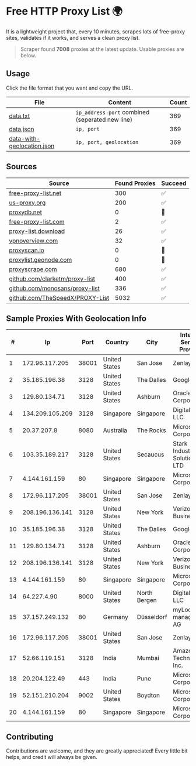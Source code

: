 
# Free HTTP Proxy List 🌍

It is a lightweight project that, every 10 minutes, scrapes lots of free-proxy sites, validates if it works, and serves a clean proxy list.


> Scraper found **7008** proxies at the latest update. Usable proxies are below.

## Usage

Click the file format that you want and copy the URL.


|File|Content|Count|
|----|-------|-----|
|[data.txt](https://raw.githubusercontent.com/themiralay/Proxy-List-World/master/data.txt)|`ip_address:port` combined (seperated new line)|369|
|[data.json](https://raw.githubusercontent.com/themiralay/Proxy-List-World/master/data.json)|`ip, port`|369|
|[data-with-geolocation.json](https://raw.githubusercontent.com/themiralay/Proxy-List-World/master/data-with-geolocation.json)|`ip, port, geolocation`|369|

## Sources

|Source|Found Proxies|Succeed|
|------|-------------|-------|
|[free-proxy-list.net](https://free-proxy-list.net)|300|✅|
|[us-proxy.org](https://www.us-proxy.org)|200|✅|
|[proxydb.net](http://proxydb.net)|0|🚫|
|[free-proxy-list.com](https://free-proxy-list.com/?page=&port=&type%5B%5D=http&type%5B%5D=https&up_time=0&search=Search)|2|✅|
|[proxy-list.download](https://www.proxy-list.download/HTTP)|26|✅|
|[vpnoverview.com](https://vpnoverview.com/privacy/anonymous-browsing/free-proxy-servers)|32|✅|
|[proxyscan.io](https://www.proxyscan.io)|0|🚫|
|[proxylist.geonode.com](https://proxylist.geonode.com/api/proxy-list?limit=300&page=1&sort_by=lastChecked&sort_type=desc&protocols=http,https)|0|🚫|
|[proxyscrape.com](https://api.proxyscrape.com/v2/?request=displayproxies&protocol=http&timeout=10000&country=all&ssl=all&anonymity=all)|680|✅|
|[github.com/clarketm/proxy-list](https://raw.githubusercontent.com/clarketm/proxy-list/master/proxy-list-raw.txt)|400|✅|
|[github.com/monosans/proxy-list](https://raw.githubusercontent.com/monosans/proxy-list/main/proxies/http.txt)|336|✅|
|[github.com/TheSpeedX/PROXY-List](https://raw.githubusercontent.com/TheSpeedX/PROXY-List/master/http.txt)|5032|✅|


## Sample Proxies With Geolocation Info

|#|Ip|Port|Country|City|Internet Service Provider|
|-|--|----|-------|----|-------------------------|
|1|172.96.117.205|38001|United States|San Jose|Zenlayer Inc|
|2|35.185.196.38|3128|United States|The Dalles|Google LLC|
|3|129.80.134.71|3128|United States|Ashburn|Oracle Corporation|
|4|134.209.105.209|3128|Singapore|Singapore|DigitalOcean, LLC|
|5|20.37.207.8|8080|Australia|The Rocks|Microsoft Corporation|
|6|103.35.189.217|3128|United States|Secaucus|Stark Industries Solutions LTD|
|7|4.144.161.159|80|Singapore|Singapore|Microsoft Corporation|
|8|172.96.117.205|38001|United States|San Jose|Zenlayer Inc|
|9|208.196.136.141|3128|United States|New York|Verizon Business|
|10|35.185.196.38|3128|United States|The Dalles|Google LLC|
|11|129.80.134.71|3128|United States|Ashburn|Oracle Corporation|
|12|208.196.136.141|3128|United States|New York|Verizon Business|
|13|4.144.161.159|80|Singapore|Singapore|Microsoft Corporation|
|14|64.227.4.90|8000|United States|North Bergen|DigitalOcean, LLC|
|15|37.157.249.132|80|Germany|Düsseldorf|myLoc managed IT AG|
|16|172.96.117.205|38001|United States|San Jose|Zenlayer Inc|
|17|52.66.119.151|3128|India|Mumbai|Amazon Technologies Inc.|
|18|20.204.122.49|443|India|Pune|Microsoft Corporation|
|19|52.151.210.204|9002|United States|Boydton|Microsoft Corporation|
|20|4.144.161.159|80|Singapore|Singapore|Microsoft Corporation|



## Contributing

Contributions are welcome, and they are greatly appreciated! Every
little bit helps, and credit will always be given.


